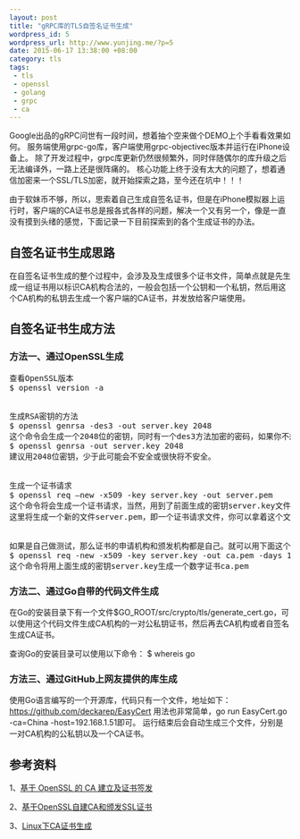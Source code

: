 ```yaml
--- 
layout: post
title: "gRPC库的TLS自签名证书生成"
wordpress_id: 5
wordpress_url: http://www.yunjing.me/?p=5
date: 2015-06-17 13:38:00 +08:00
category: tls
tags: 
 - tls
 - openssl
 - golang
 - grpc
 - ca
---
```

Google出品的gRPC问世有一段时间，想着抽个空来做个DEMO上个手看看效果如何。
服务端使用grpc-go库，客户端使用grpc-objectivec版本并运行在iPhone设备上。
除了开发过程中，grpc库更新仍然很频繁外，同时伴随偶尔的库升级之后无法编译外，一路上还是很阵痛的。
核心功能上终于没有太大的问题了，想着通信加密来一个SSL/TLS加密，就开始探索之路，至今还在坑中！！！

由于软妹币不够，所以，思索着自己生成自签名证书，但是在iPhone模拟器上运行时，客户端的CA证书总是报各式各样的问题，解决一个又有另一个，像是一直没有摸到头绪的感觉，下面记录一下目前探索到的各个生成证书的办法。

## 自签名证书生成思路
在自签名证书生成的整个过程中，会涉及及生成很多个证书文件，简单点就是先生成一组证书用以标识CA机构合法的，一般会包括一个公钥和一个私钥，然后用这个CA机构的私钥去生成一个客户端的CA证书，并发放给客户端使用。


## 自签名证书生成方法

### 方法一、通过OpenSSL生成
<!--more-->
<pre class="brush: text" line="1">
查看OpenSSL版本
$ openssl version -a


生成RSA密钥的方法
$ openssl genrsa -des3 -out server.key 2048
这个命令会生成一个2048位的密钥，同时有一个des3方法加密的密码，如果你不想要每次都输入密码，可以改成：
$ openssl genrsa -out server.key 2048
建议用2048位密钥，少于此可能会不安全或很快将不安全。


生成一个证书请求
$ openssl req –new -x509 -key server.key -out server.pem
这个命令将会生成一个证书请求，当然，用到了前面生成的密钥server.key文件
这里将生成一个新的文件server.pem，即一个证书请求文件，你可以拿着这个文件去数字证书颁发机构（即CA）申请一个数字证书。CA会给你一个新的文件ca.pem，那才是你的数字证书。


如果是自己做测试，那么证书的申请机构和颁发机构都是自己。就可以用下面这个命令来生成证书：
$ openssl req -new -x509 -key server.key -out ca.pem -days 1095
这个命令将用上面生成的密钥server.key生成一个数字证书ca.pem
</pre>

### 方法二、通过Go自带的代码文件生成
在Go的安装目录下有一个文件$GO_ROOT/src/crypto/tls/generate_cert.go，可以使用这个代码文件生成CA机构的一对公私钥证书，然后再去CA机构或者自签名生成CA证书。

查询Go的安装目录可以使用以下命令：
$ whereis go

### 方法三、通过GitHub上网友提供的库生成
使用Go语言编写的一个开源库，代码只有一个文件，地址如下：
https://github.com/deckarep/EasyCert
用法也非常简单，go run EasyCert.go -ca=China -host=192.168.1.51即可。
运行结束后会自动生成三个文件，分别是一对CA机构的公私钥以及一个CA证书。

## 参考资料
1、<a href="http://rhythm-zju.blog.163.com/blog/static/310042008015115718637/">基于 OpenSSL 的 CA 建立及证书签发 </a>

2、<a href="http://segmentfault.com/a/1190000002569859">基于OpenSSL自建CA和颁发SSL证书</a>

3、<a href="http://blog.csdn.net/php_boy/article/details/6660697">Linux下CA证书生成</a>